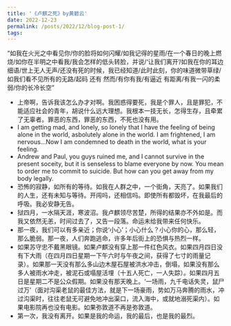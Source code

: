 ```yaml
---
title: '《卢麒之死》by黄碧云'
date: 2022-12-23
permalink: /posts/2022/12/blog-post-1/
tags:
---
```


“如我在火光之中看见你/你的脸将如何闪耀/如我记得的星雨/在一个春日的晚上燃烧/如你在半明之中看我/我会怎样的低头转脸，并说/‘让我们离开’/如我在你的耳边细语/世上无人无声/还没有死的时候，我已经知道/此时此刻，你的味道微带草绿/如我们看不见所有的无路/起码 还有 然而/有你有我/有逼近 有距离/有我一闪的柔弱/你的长冷长空”

- 上帝啊，告诉我该怎么办才对啊。我困惑得要死，我是个罪人，且是罪犯，不能适应社会的青年，胡说什么远大理想。我根本一技无长，怎得生存，且牵累了无辜者。罪恶的东西，罪恶的东西，不死也没有用。
- I am getting mad, and lonely, so lonely that I have the feeling of being alone in the world, asbolutely alone in the world. I am frightened, I am nervous...Now I am condemned to death in the world, what is your feeling.
- Andrew and Paul, you guys ruined me, and I cannot survive in the present soceity, but it is senseless to blame everyone by now. You mean to order me to commit to suicide. But how can you get away from my body legally. 
- 恐怖的寂静，如所有的等待。如我在人群之中，一个街角，天亮了。如果我们的人生，还有未知与等待。开闯吗，还相信吗。即使所有都毁坏，在我最后的呼吸。我必安静无告。
- 狱四月，一水隔天涯，寒波沼。我卢麒领尽苦楚，所得的结果亦不外如是。而我又依然无恙，时间过去了，又告一段落。命运未给我带来任何快乐。
- 那一夜，我们可以有多亲近；你说‘小心’；小心什么？小心你的心，那么轻，那么脆弱。那一夜，人们奔跑逃命，许多年后街上的恐惧与热烈一样。
- 如果苏守忠不戴黑眼镜。如果卢麒没有穿上那一件红色风衣。如果四月四日没有下大雨（在四月四日星期一下午六时与午夜之间，获得了七寸的雨量记录）。如果那一天没有那么多山边木屋石屋被洪水冲击，倒塌，如果没有那么多人被雨水冲走，被泥石或塌屋活埋（十五人死亡，一人失踪）。如果四月五日是星期二不是公众假期。如果没有那天晚上。‘一场雨，九千电话失灵，鼠尸过万’（面对沟渠老鼠的最佳方法，就是下一场豪雨，势如万马奔腾的雨水，冲过沟渠时，往往老鼠无可避免地冲出渠口，流入海中，或就地溺死渠内）。如果电影院再也没有电影。如果弥敦道不再是弥敦道。
- 第一次，我没有离开。如果是我的命运，我的最后，也是我的最烈。













